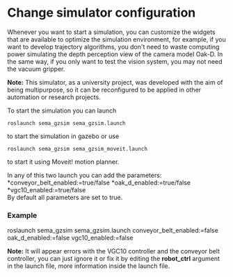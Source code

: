 # Change simulator configuration

Whenever you want to start a simulation, you can customize the widgets that are available to optimize the simulation environment, for example, if you want to develop trajectory algorithms, you don't need to waste computing power simulating the depth perception view of the camera model Oak-D. In the same way, if you only want to test the vision system, you may not need the vacuum gripper.

**Note:** This simulator, as a university project, was developed with the aim of being multipurpose, so it can be reconfigured to be applied in other automation or research projects.

To start the simulation you can launch
```
roslaunch sema_gzsim sema_gzsim.launch
```
to start the simulation in gazebo or use
```
roslaunch sema_gzsim sema_gzsim_moveit.launch 
```
to start it using Moveit! motion planner.

In any of this two launch you can add the parameters:
*conveyor_belt_enabled:=true/false
*oak_d_enabled:=true/false     
*vgc10_enabled:=true/false  
By default all parameters are set to true.

### Example
roslaunch sema_gzsim sema_gzsim.launch conveyor_belt_enabled:=false oak_d_enabled:=false vgc10_enabled:=false  

**Note:** It will appear errors with the VGC10 controller and the conveyor belt controller, you can just ignore it or fix it by editing the **robot_ctrl** argument in the launch file, more information inside the launch file.
